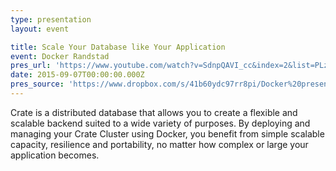 ```yaml
---
type: presentation
layout: event

title: Scale Your Database like Your Application
event: Docker Randstad
pres_url: 'https://www.youtube.com/watch?v=SdnpQAVI_cc&index=2&list=PLzSGDpUWtiotQ3QTnwA75ndJ3qpepp75V'
date: 2015-09-07T00:00:00.000Z
pres_source: 'https://www.dropbox.com/s/41b60ydc97rr8pi/Docker%20presentation%20%28Chris%20W%29.key?dl=0'
---
```


Crate is a distributed database that allows you to create a flexible and scalable backend suited to a wide variety of purposes. By deploying and managing your Crate Cluster using Docker, you benefit from simple scalable capacity, resilience and portability, no matter how complex or large your application becomes.
